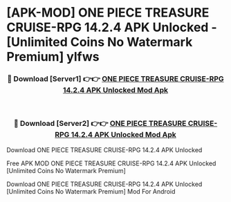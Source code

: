# [APK-MOD] ONE PIECE TREASURE CRUISE-RPG 14.2.4 APK Unlocked - [Unlimited Coins No Watermark Premium] ylfws



<div align="center">
<h3>🔴 Download [Server1] 👉👉 <a href="https://momento.my/?title=ONE_PIECE_TREASURE_CRUISE-RPG_14.2.4_APK_Unlocked">ONE PIECE TREASURE CRUISE-RPG 14.2.4 APK Unlocked Mod Apk</a></h3><br>

<h3>🔴 Download [Server2] 👉👉 <a href="https://momento.my/?title=ONE_PIECE_TREASURE_CRUISE-RPG_14.2.4_APK_Unlocked">ONE PIECE TREASURE CRUISE-RPG 14.2.4 APK Unlocked Mod Apk</a></h3>
</div>



Download ONE PIECE TREASURE CRUISE-RPG 14.2.4 APK Unlocked 

Free APK MOD ONE PIECE TREASURE CRUISE-RPG 14.2.4 APK Unlocked [Unlimited Coins No Watermark Premium]

Download ONE PIECE TREASURE CRUISE-RPG 14.2.4 APK Unlocked [Unlimited Coins No Watermark Premium] Mod For Android
